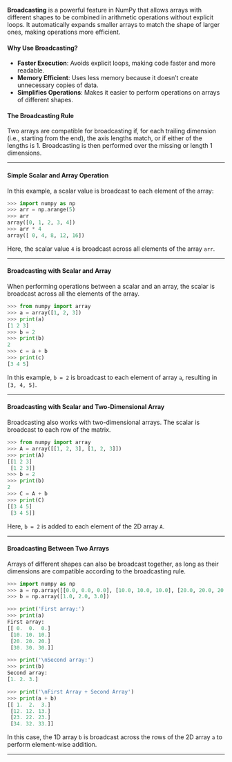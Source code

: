 
**Broadcasting** is a powerful feature in NumPy that allows arrays with different shapes to be combined in arithmetic operations without explicit loops. It automatically expands smaller arrays to match the shape of larger ones, making operations more efficient.

#### **Why Use Broadcasting?**

- **Faster Execution**: Avoids explicit loops, making code faster and more readable.
- **Memory Efficient**: Uses less memory because it doesn’t create unnecessary copies of data.
- **Simplifies Operations**: Makes it easier to perform operations on arrays of different shapes.

#### **The Broadcasting Rule**

Two arrays are compatible for broadcasting if, for each trailing dimension (i.e., starting from the end), the axis lengths match, or if either of the lengths is 1. Broadcasting is then performed over the missing or length 1 dimensions.

---

#### **Simple Scalar and Array Operation**

In this example, a scalar value is broadcast to each element of the array:

```python
>>> import numpy as np
>>> arr = np.arange(5)
>>> arr
array([0, 1, 2, 3, 4])
>>> arr * 4
array([ 0, 4, 8, 12, 16])
```

Here, the scalar value `4` is broadcast across all elements of the array `arr`.

---

#### **Broadcasting with Scalar and Array**

When performing operations between a scalar and an array, the scalar is broadcast across all the elements of the array.

```python
>>> from numpy import array
>>> a = array([1, 2, 3])
>>> print(a)
[1 2 3]
>>> b = 2
>>> print(b)
2
>>> c = a + b
>>> print(c)
[3 4 5]
```

In this example, `b = 2` is broadcast to each element of array `a`, resulting in `[3, 4, 5]`.

---

#### **Broadcasting with Scalar and Two-Dimensional Array**

Broadcasting also works with two-dimensional arrays. The scalar is broadcast to each row of the matrix.

```python
>>> from numpy import array
>>> A = array([[1, 2, 3], [1, 2, 3]])
>>> print(A)
[[1 2 3]
 [1 2 3]]
>>> b = 2
>>> print(b)
2
>>> C = A + b
>>> print(C)
[[3 4 5]
 [3 4 5]]
```

Here, `b = 2` is added to each element of the 2D array `A`.

---

#### **Broadcasting Between Two Arrays**

Arrays of different shapes can also be broadcast together, as long as their dimensions are compatible according to the broadcasting rule.

```python
>>> import numpy as np
>>> a = np.array([[0.0, 0.0, 0.0], [10.0, 10.0, 10.0], [20.0, 20.0, 20.0], [30.0, 30.0, 30.0]])
>>> b = np.array([1.0, 2.0, 3.0])

>>> print('First array:')
>>> print(a)
First array:
[[ 0.  0.  0.]
 [10. 10. 10.]
 [20. 20. 20.]
 [30. 30. 30.]]

>>> print('\nSecond array:')
>>> print(b)
Second array:
[1. 2. 3.]

>>> print('\nFirst Array + Second Array')
>>> print(a + b)
[[ 1.  2.  3.]
 [12. 12. 13.]
 [23. 22. 23.]
 [34. 32. 33.]]
```

In this case, the 1D array `b` is broadcast across the rows of the 2D array `a` to perform element-wise addition.

---
